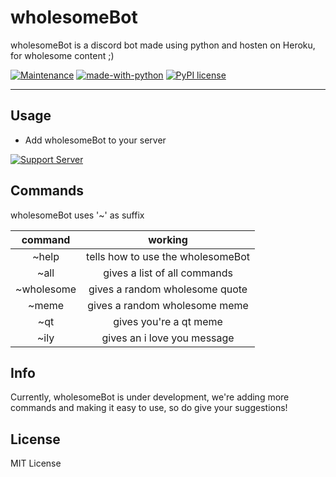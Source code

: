 # wholesomeBot
wholesomeBot is a discord bot made using python and hosten on Heroku, for wholesome content ;)

[![Maintenance](https://img.shields.io/badge/Maintained%3F-yes-green.svg)](https://GitHub.com/Devansh3712/wholesomeBot/graphs/commit-activity)
[![made-with-python](https://img.shields.io/badge/Made%20with-Python-1f425f.svg)](https://www.python.org/)
[![PyPI license](https://img.shields.io/pypi/l/ansicolortags.svg)](https://pypi.python.org/pypi/ansicolortags/)

---

## Usage

- Add wholesomeBot to your server

[![Support Server](https://img.shields.io/discord/591914197219016707.svg?label=Discord&logo=Discord&colorB=7289da&style=for-the-badge)](https://discord.com/api/oauth2/authorize?client_id=753959496937898095&permissions=8&scope=bot)

## Commands

wholesomeBot uses '~' as suffix

|  command  |              working              |
|:---------:|:---------------------------------:|
|   ~help   | tells how to use the wholesomeBot |
|   ~all    |    gives a list of all commands   |
|~wholesome |   gives a random wholesome quote  |
|   ~meme   |   gives a random wholesome meme   |
|    ~qt    |       gives you're a qt meme      |
|   ~ily    |    gives an i love you message    |

## Info
Currently, wholesomeBot is under development, we're adding more commands and making it easy to use, so do give your suggestions!

## License
MIT License
